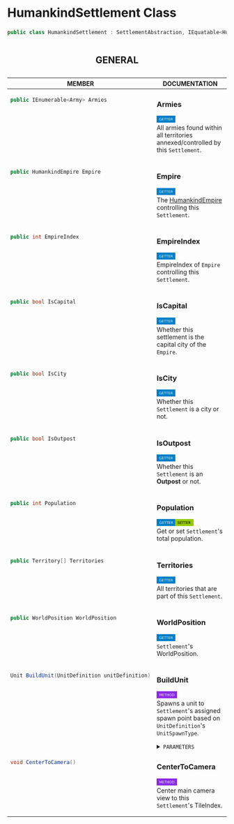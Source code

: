 # **HumankindSettlement Class**

```csharp
public class HumankindSettlement : SettlementAbstraction, IEquatable<HumankindSettlement>
```

<table width="100%"><caption>

## GENERAL  
</caption><thead><tr><th>MEMBER</th><th>DOCUMENTATION</th></tr></thead>
<tbody>
<tr><td align="left" valign="top">

```csharp
public IEnumerable<Army> Armies
```
</td><td align="left" valign="top">

### Armies
<img src="./resources/getter.svg" alt="Getter" height="16px"/><br/>
All armies found within all territories annexed/controlled by this `Settlement`.</td></tr>
<tr><td align="left" valign="top">

```csharp
public HumankindEmpire Empire
```
</td><td align="left" valign="top">

### Empire
<img src="./resources/getter.svg" alt="Getter" height="16px"/><br/>
The [HumankindEmpire](HumankindEmpire.md 'Modding.Humankind.DevTools.HumankindEmpire') controlling this `Settlement`.</td></tr>
<tr><td align="left" valign="top">

```csharp
public int EmpireIndex
```
</td><td align="left" valign="top">

### EmpireIndex
<img src="./resources/getter.svg" alt="Getter" height="16px"/><br/>
EmpireIndex of `Empire` controlling this `Settlement`.</td></tr>
<tr><td align="left" valign="top">

```csharp
public bool IsCapital
```
</td><td align="left" valign="top">

### IsCapital
<img src="./resources/getter.svg" alt="Getter" height="16px"/><br/>
Whether this settlement is the capital city of the `Empire`.</td></tr>
<tr><td align="left" valign="top">

```csharp
public bool IsCity
```
</td><td align="left" valign="top">

### IsCity
<img src="./resources/getter.svg" alt="Getter" height="16px"/><br/>
Whether this `Settlement` is a city or not.</td></tr>
<tr><td align="left" valign="top">

```csharp
public bool IsOutpost
```
</td><td align="left" valign="top">

### IsOutpost
<img src="./resources/getter.svg" alt="Getter" height="16px"/><br/>
Whether this `Settlement` is an **Outpost** or not.</td></tr>
<tr><td align="left" valign="top">

```csharp
public int Population
```
</td><td align="left" valign="top">

### Population
<img src="./resources/getter-setter.svg" alt="Getter/Setter" height="16px"/><br/>
Get or set `Settlement`'s total population.</td></tr>
<tr><td align="left" valign="top">

```csharp
public Territory[] Territories
```
</td><td align="left" valign="top">

### Territories
<img src="./resources/getter.svg" alt="Getter" height="16px"/><br/>
All territories that are part of this `Settlement`.</td></tr>
<tr><td align="left" valign="top">

```csharp
public WorldPosition WorldPosition
```
</td><td align="left" valign="top">

### WorldPosition
<img src="./resources/getter.svg" alt="Getter" height="16px"/><br/>
`Settlement`'s WorldPosition.</td></tr>
<tr><td align="left" valign="top">

```csharp
Unit BuildUnit(UnitDefinition unitDefinition)
```
</td><td align="left" valign="top">

### BuildUnit
<img src="./resources/method.svg" alt="Method" height="16px"/><br/>
Spawns a unit to `Settlement`'s assigned spawn point based on `UnitDefinition`'s `UnitSpawnType`.<details><summary><code>PARAMETERS</code></summary><ul><li>
<kbd>unitDefinition</kbd> → The `UnitDefinition` to spawn a `Unit` from.</li>
</ul></details></td></tr>
<tr><td align="left" valign="top">

```csharp
void CenterToCamera()
```
</td><td align="left" valign="top">

### CenterToCamera
<img src="./resources/method.svg" alt="Method" height="16px"/><br/>
Center main camera view to this `Settlement`'s TileIndex.</td></tr>
</tbody></table>
